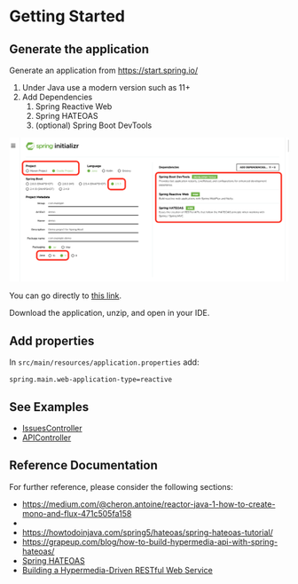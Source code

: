 # Getting Started

## Generate the application

Generate an application from https://start.spring.io/

1. Under Java use a modern version such as 11+
1. Add Dependencies
    1. Spring Reactive Web
    1. Spring HATEOAS
    1. (optional) Spring Boot DevTools

![](./img/start.spring.io.png)

You can go directly to [this link](https://start.spring.io/#!type=gradle-project&language=java&platformVersion=2.5.3.RELEASE&packaging=jar&jvmVersion=11&groupId=com.example&artifactId=demo&name=demo&description=Demo%20project%20for%20Spring%20Boot&packageName=com.example.demo&dependencies=devtools,webflux,hateoas).

Download the application, unzip, and open in your IDE.

## Add properties

In `src/main/resources/application.properties` add:

```
spring.main.web-application-type=reactive
```

## See Examples

- [IssuesController](src/main/java/io/upslope/hypermedia/issues/IssuesController.java)
- [APIController](src/main/java/io/upslope/hypermedia/APIController.java)

## Reference Documentation

For further reference, please consider the following sections:

* https://medium.com/@cheron.antoine/reactor-java-1-how-to-create-mono-and-flux-471c505fa158
* 
* https://howtodoinjava.com/spring5/hateoas/spring-hateoas-tutorial/
* https://grapeup.com/blog/how-to-build-hypermedia-api-with-spring-hateoas/
* [Spring HATEOAS](https://docs.spring.io/spring-boot/docs/2.5.3/reference/htmlsingle/#boot-features-spring-hateoas)
* [Building a Hypermedia-Driven RESTful Web Service](https://spring.io/guides/gs/rest-hateoas/)
